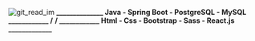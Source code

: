![git_read_im](https://user-images.githubusercontent.com/72611040/221982945-aa18a6cc-2c40-48a0-be9c-30b4b60c20f1.jpg)
<b  >______________ Java - Spring Boot - PostgreSQL - MySQL ____________ /</b> <b>/ ____________ Html - Css - Bootstrap - Sass - React.js _____________</b>
  
